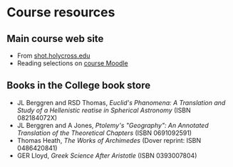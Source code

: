 # Course resources #

## Main course web site ##

- From [shot.holycross.edu][shot]
- Reading selections on [course Moodle][moo]


[moo]: https://lms.holycross.edu/hcmoodle/course/view.php?id=4778


[shot]:  http://shot.holycross.edu/courses/science/F14/


## Books in the College book store

- JL Berggren and RSD Thomas, *Euclid's Phanomena: A Translation and Study of a Hellenistic reatise in Spherical Astronomy*   (ISBN 082184072X)
- JL Berggren and A Jones, *Ptolemy's "Geography": An Annotated Translation of the Theoretical Chapters*  (ISBN 0691092591)
- Thomas Heath, *The Works of Archimedes* (Dover reprint: ISBN 0486420841)
- GER Lloyd, *Greek Science After Aristotle* (ISBN 0393007804)


<!--
## Reading selections
Many reading assignments include selections available on [ERES, here][eres].  (The password for the course ERES collection will be given out in class.)

[eres]: http://eres.holycross.edu/eres/coursepass.aspx?cid=609

-->

<!--
## Some review material

- A [timeline](timeline.html) of some important reference points in ancient science and ancient history.

-->
<!--
- List of [works of Archimedes](archimedes-grid.html)

  <li>Illustrations of the
  "<a href="cosmo.html">two-sphere" cosmological model</a>
  </li>

  <li>Animations
  of the sun's path along the ecliptic::
  <ul>
    <li>
    rotation of the celestial sphere at 
    the time of the
    <a href="imgs/summer-tropic.mpg">the summer tropic</a>
    </li>
<li>
    rotation of the celestial sphere at 
    the time of the
    <a href="imgs/spring-equinox.mpg">the spring equinox</a>
    </li>
<li>
    daily rotation of the celestial sphere:
    location of sun at four key dates of
    <a href="imgs/ecliptic-4-points.mpg">equinoxes and solstices</a>
    </li>
</ul>
-->

